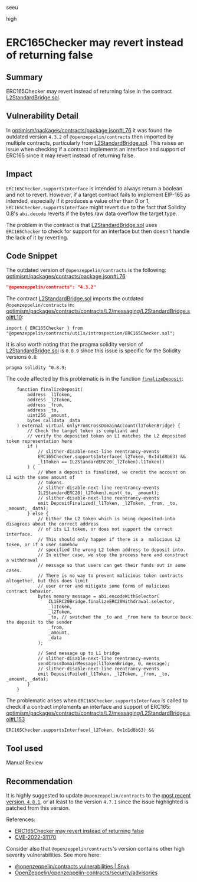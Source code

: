 seeu

high

# ERC165Checker may revert instead of returning false

## Summary

ERC165Checker may revert instead of returning false in the contract [L2StandardBridge.sol](https://github.com/sherlock-audit/2023-01-optimism/blob/main/optimism/packages/contracts/contracts/L2/messaging/L2StandardBridge.sol).

## Vulnerability Detail

In [optimism/packages/contracts/package.json#L76](https://github.com/sherlock-audit/2023-01-optimism/blob/main/optimism/packages/contracts/package.json#L76) it was found the outdated version `4.3.2` of `@openzeppelin/contracts` then imported by multiple contracts, particularly from [L2StandardBridge.sol](https://github.com/sherlock-audit/2023-01-optimism/blob/main/optimism/packages/contracts/contracts/L2/messaging/L2StandardBridge.sol). This raises an issue when checking if a contract implements an interface and support of ERC165 since it may revert instead of returning false.

## Impact

 `ERC165Checker.supportsInterface` is intended to always return a boolean and not to revert. However, if a target contract fails to implement EIP-165 as intended, especially if it produces a value other than 0 or 1, `ERC165Checker.supportsInterface` might revert due to the fact that Solidity 0.8's `abi.decode` reverts if the bytes raw data overflow the target type.

The problem in the contract is that [L2StandardBridge.sol](https://github.com/sherlock-audit/2023-01-optimism/blob/main/optimism/packages/contracts/contracts/L2/messaging/L2StandardBridge.sol) uses `ERC165Checker` to check for support for an interface but then doesn't handle the lack of it by reverting.

## Code Snippet

The outdated version of `@openzeppelin/contracts` is the following: [optimism/packages/contracts/package.json#L76](https://github.com/sherlock-audit/2023-01-optimism/blob/main/optimism/packages/contracts/package.json#L76)
```json
"@openzeppelin/contracts": "4.3.2"
```

The contract [L2StandardBridge.sol](https://github.com/sherlock-audit/2023-01-optimism/blob/main/optimism/packages/contracts/contracts/L2/messaging/L2StandardBridge.sol) imports the outdated `@openzeppelin/contracts` in:
[optimism/packages/contracts/contracts/L2/messaging/L2StandardBridge.sol#L10](https://github.com/sherlock-audit/2023-01-optimism/blob/main/optimism/packages/contracts/contracts/L2/messaging/L2StandardBridge.sol#L10):
```Solidity
import { ERC165Checker } from "@openzeppelin/contracts/utils/introspection/ERC165Checker.sol";
```

It is also worth noting that the pragma solidity version of [L2StandardBridge.sol](https://github.com/sherlock-audit/2023-01-optimism/blob/main/optimism/packages/contracts/contracts/L2/messaging/L2StandardBridge.sol#L2) is `0.8.9` since this issue is specific for the Solidity versions `0.8`:
```Solidity
pragma solidity ^0.8.9;
```

The code affected by this problematic is in the function [`finalizeDeposit`](https://github.com/sherlock-audit/2023-01-optimism/blob/main/optimism/packages/contracts/contracts/L2/messaging/L2StandardBridge.sol#L141-L187):
```Solidity
    function finalizeDeposit(
        address _l1Token,
        address _l2Token,
        address _from,
        address _to,
        uint256 _amount,
        bytes calldata _data
    ) external virtual onlyFromCrossDomainAccount(l1TokenBridge) {
        // Check the target token is compliant and
        // verify the deposited token on L1 matches the L2 deposited token representation here
        if (
            // slither-disable-next-line reentrancy-events
            ERC165Checker.supportsInterface(_l2Token, 0x1d1d8b63) &&
            _l1Token == IL2StandardERC20(_l2Token).l1Token()
        ) {
            // When a deposit is finalized, we credit the account on L2 with the same amount of
            // tokens.
            // slither-disable-next-line reentrancy-events
            IL2StandardERC20(_l2Token).mint(_to, _amount);
            // slither-disable-next-line reentrancy-events
            emit DepositFinalized(_l1Token, _l2Token, _from, _to, _amount, _data);
        } else {
            // Either the L2 token which is being deposited-into disagrees about the correct address
            // of its L1 token, or does not support the correct interface.
            // This should only happen if there is a  malicious L2 token, or if a user somehow
            // specified the wrong L2 token address to deposit into.
            // In either case, we stop the process here and construct a withdrawal
            // message so that users can get their funds out in some cases.
            // There is no way to prevent malicious token contracts altogether, but this does limit
            // user error and mitigate some forms of malicious contract behavior.
            bytes memory message = abi.encodeWithSelector(
                IL1ERC20Bridge.finalizeERC20Withdrawal.selector,
                _l1Token,
                _l2Token,
                _to, // switched the _to and _from here to bounce back the deposit to the sender
                _from,
                _amount,
                _data
            );

            // Send message up to L1 bridge
            // slither-disable-next-line reentrancy-events
            sendCrossDomainMessage(l1TokenBridge, 0, message);
            // slither-disable-next-line reentrancy-events
            emit DepositFailed(_l1Token, _l2Token, _from, _to, _amount, _data);
        }
    }
```

The problematic arises when `ERC165Checker.supportsInterface` is called to check if a contract implements an interface and support of ERC165:
[optimism/packages/contracts/contracts/L2/messaging/L2StandardBridge.sol#L153](https://github.com/sherlock-audit/2023-01-optimism/blob/main/optimism/packages/contracts/contracts/L2/messaging/L2StandardBridge.sol#L153)
```Solidity
ERC165Checker.supportsInterface(_l2Token, 0x1d1d8b63) &&
```

## Tool used

Manual Review

## Recommendation

It is highly suggested to update `@openzeppelin/contracts` to the [most recent version, `4.8.1`](https://www.npmjs.com/package/@openzeppelin/contracts), or at least to the version `4.7.1` since the issue highlighted is patched from this version.

References:
- [ERC165Checker may revert instead of returning false](https://github.com/OpenZeppelin/openzeppelin-contracts/security/advisories/GHSA-qh9x-gcfh-pcrw)
- [CVE-2022-31170](https://nvd.nist.gov/vuln/detail/CVE-2022-31170)

Consider also that `@openzeppelin/contracts`'s version contains other high severity vulnerabilities. See more here:

- [@openzeppelin/contracts vulnerabilities | Snyk](https://security.snyk.io/package/npm/@openzeppelin%2Fcontracts)
- [OpenZeppelin/openzeppelin-contracts/security/advisories](https://github.com/OpenZeppelin/openzeppelin-contracts/security/advisories)